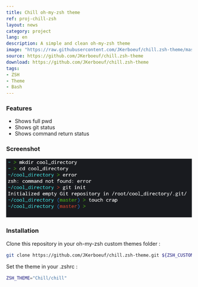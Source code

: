 ```yaml
---
title: Chill oh-my-zsh theme
ref: proj-chill-zsh
layout: news
category: project
lang: en
description: A simple and clean oh-my-zsh theme
image: "https://raw.githubusercontent.com/JKerboeuf/chill.zsh-theme/master/chill-thumb.png"
source: https://github.com/JKerboeuf/chill.zsh-theme
download: https://github.com/JKerboeuf/chill.zsh-theme
tags:
- ZSH
- Theme
- Bash
---
```


### Features

- Shows full pwd
- Shows git status
- Shows command return status

### Screenshot

![chill theme](https://raw.githubusercontent.com/JKerboeuf/chill.zsh-theme/master/chill.png)

### Installation

Clone this repository in your oh-my-zsh custom themes folder :

```bash
git clone https://github.com/JKerboeuf/chill.zsh-theme.git ${ZSH_CUSTOM}/themes/Chill
```

Set the theme in your .zshrc :

```bash
ZSH_THEME="Chill/chill"
```
